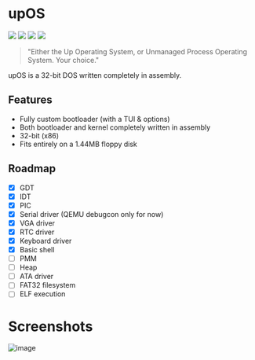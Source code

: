 # upOS

<a><img src="https://img.shields.io/github/languages/code-size/Winksplorer/upOS?style=for-the-badge&logo=files"/></a>
<a href="https://github.com/Winksplorer/upOS/blob/master/LICENSE"><img src="https://img.shields.io/github/license/Winksplorer/upOS?style=for-the-badge&logo=mozilla"/></a>
<img src="https://img.shields.io/badge/pain_and_suffering-in_assembly-blue?style=for-the-badge&logo=intel">
<img src="https://img.shields.io/badge/please_just_let_me-write_some_c-blue?style=for-the-badge&logo=c">

> "Either the Up Operating System, or Unmanaged Process Operating System. Your choice."

upOS is a 32-bit DOS written completely in assembly.

## Features
- Fully custom bootloader (with a TUI & options)
- Both bootloader and kernel completely written in assembly
- 32-bit (x86)
- Fits entirely on a 1.44MB floppy disk

## Roadmap
- [X] GDT
- [X] IDT
- [X] PIC
- [X] Serial driver (QEMU debugcon only for now)
- [X] VGA driver
- [X] RTC driver
- [X] Keyboard driver
- [X] Basic shell
- [ ] PMM
- [ ] Heap
- [ ] ATA driver
- [ ] FAT32 filesystem
- [ ] ELF execution

# Screenshots
![image](https://github.com/user-attachments/assets/4d11d3ed-d444-4e17-a06b-a17ef0e741ac)
